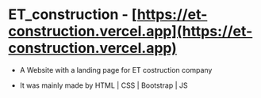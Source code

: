 # ET_construction - [https://et-construction.vercel.app](https://et-construction.vercel.app)

- A Website with a landing page for ET costruction company

- It was mainly made by HTML | CSS | Bootstrap | JS
